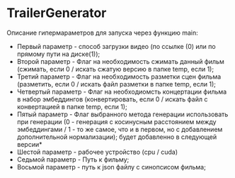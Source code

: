 # TrailerGenerator
Описание гипермараметров для запуска через функцию main:
<ul>
<li> Первый параметр - способ загрузки видео (по ссылке (0) или по прямому пути на диске(1)); </li>
<li> Второй параметр - Флаг на необходимость сжимать данный фильм (сжимать, если 0 / искать сжатую версию в папке temp, если 1); </li>
<li> Третий параметр - Флаг на необходимость разметки сцен фильма (разметить, если 0 / искать файл разметки в папке temp, если 1); </li>
<li> Четвертый параметр - Флаг на необходиомсть концертации фильма в набор эмбеддингов (конвертировать, если 0 / искать файл с конвертацией в папке temp, если 1); </li>
<li> Пятый параметр - Флаг выбранного метода генерации использовать при генерации (0 - генерация с косинусным расстоянием между эмбеддингами / 1 - то же самое, что и в первом, но с добавлением дополнительной нормализации); будет добавленно в следующей версии* </li>
<li> Шестой параметр - рабочее устройство (cpu / cuda) </li>
<li> Седьмой параметр - Путь к фильму; </li>
<li> Восьмой параметр - путь к json файлу с синопсисом фильма; </li>
</ul>
